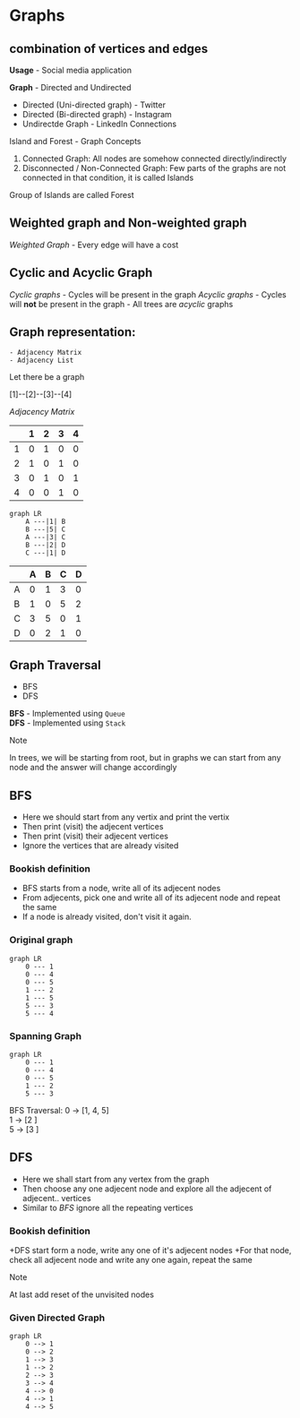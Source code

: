 # Graphs
## combination of vertices and edges 

**Usage** - Social media application

**Graph** - Directed and Undirected

 - Directed (Uni-directed graph) - Twitter 
 - Directed (Bi-directed graph) - Instagram
 - Undirectde Graph - LinkedIn Connections

Island and Forest - Graph Concepts


1. Connected Graph: All nodes are somehow connected directly/indirectly
2. Disconnected / Non-Connected Graph: Few parts of the graphs are not connected in that condition, it is called Islands

Group of Islands are called Forest 


## Weighted graph and Non-weighted graph
*Weighted Graph* - Every edge will have a cost

## Cyclic and Acyclic Graph
*Cyclic graphs* - Cycles will be present in the graph
*Acyclic graphs* 
    - Cycles will **not** be present in the graph
    - All trees are *acyclic* graphs

## Graph representation:
    - Adjacency Matrix
    - Adjacency List

Let there be a graph

[1]--[2]--[3]--[4]

*Adjacency Matrix*

|   | 1 | 2 | 3 | 4 |
|:-|:-|:-|:-|:-|
| 1 | 0 | 1 | 0 | 0 |
| 2 | 1 | 0 | 1 | 0 |
| 3 | 0 | 1 | 0 | 1 |
| 4 | 0 | 0 | 1 | 0 |

```mermaid
graph LR
    A ---|1| B
    B ---|5| C
    A ---|3| C
    B ---|2| D
    C ---|1| D
```

|   | A | B | C | D |
| :- | :- | :- | :- | :- |
| A | 0 | 1 | 3 | 0 |
| B | 1 | 0 | 5 | 2 |
| C | 3 | 5 | 0 | 1 |
| D | 0 | 2 | 1 | 0 |


## Graph Traversal

+ BFS
+ DFS

**BFS** - Implemented using `Queue` <br>
**DFS** - Implemented using `Stack`

> [!NOTE]
> In trees, we will be starting from root, but in graphs we can start from any node and the answer will change accordingly

## BFS
+ Here we should start from any vertix and print the vertix
+ Then print (visit) the adjecent vertices
+ Then print (visit) their adjecent vertices
+ Ignore the vertices that are already visited

### Bookish definition
+ BFS starts from a node, write all of its adjecent nodes
+ From adjecents, pick one and write all of its adjecent node and repeat the same
+ If a node is already visited, don't visit it again.

### Original graph

```mermaid
graph LR
    0 --- 1
    0 --- 4
    0 --- 5
    1 --- 2
    1 --- 5
    5 --- 3
    5 --- 4
```

### Spanning Graph
```mermaid
graph LR
    0 --- 1
    0 --- 4
    0 --- 5
    1 --- 2
    5 --- 3
```

BFS Traversal: 
0 -> [1, 4, 5] <br>
1 -> [2 ] <br>
5 -> [3 ] <br>

## DFS
+ Here we shall start from any vertex from the graph
+ Then choose any one adjecent node and explore all the adjecent of adjecent.. vertices
+ Similar to *BFS* ignore all the repeating vertices

### Bookish definition
+DFS start form a node, write any one of it's adjecent nodes
+For that node, check all adjecent node and write any one again, repeat the same
> [!Note] 
> At last add reset of the unvisited nodes

### Given Directed Graph
```mermaid
graph LR
    0 --> 1
    0 --> 2
    1 --> 3
    1 --> 2
    2 --> 3
    3 --> 4
    4 --> 0
    4 --> 1
    4 --> 5
```